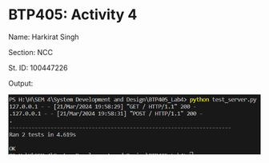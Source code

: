 # BTP405: Activity 4

Name: Harkirat Singh


Section: NCC


St. ID: 100447226




Output: 

![Output](image.png)
